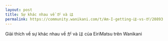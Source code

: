 ```yaml
---
layout: post
title: Sự khác nhau về が và は
permalink: https://community.wanikani.com/t/Am-I-getting-は-vs-が/20893/2?u=lehung
---
```

Giải thích về sự khác nhau về が và は của EiriMatsu trên Wanikani
